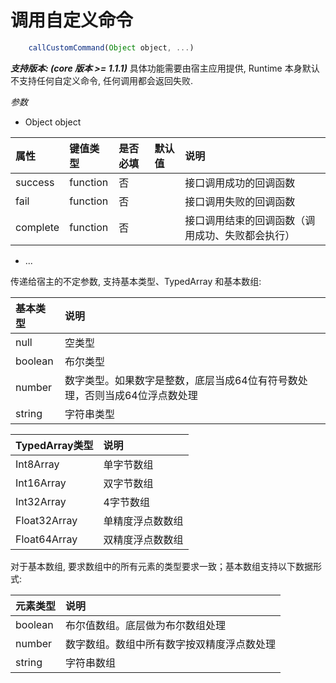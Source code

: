 # 调用自定义命令

```javascript
    callCustomCommand(Object object, ...)
```

_**支持版本: \(core 版本 &gt;= 1.1.1\)**_ 具体功能需要由宿主应用提供, Runtime 本身默认不支持任何自定义命令, 任何调用都会返回失败.

_参数_

* Object object

| 属性 | 键值类型 | 是否必填 | 默认值 | 说明 |
| :--- | :--- | :--- | :--- | :--- |
| success | function | 否 |  | 接口调用成功的回调函数 |
| fail | function | 否 |  | 接口调用失败的回调函数 |
| complete | function | 否 |  | 接口调用结束的回调函数（调用成功、失败都会执行） |

* ...

传递给宿主的不定参数, 支持基本类型、TypedArray 和基本数组:

| 基本类型 | 说明 |
| :--- | :--- |
| null | 空类型 |
| boolean | 布尔类型 |
| number | 数字类型。如果数字是整数，底层当成64位有符号数处理，否则当成64位浮点数处理 |
| string | 字符串类型 |

| TypedArray类型 | 说明 |
| :--- | :--- |
| Int8Array | 单字节数组 |
| Int16Array | 双字节数组 |
| Int32Array | 4字节数组 |
| Float32Array | 单精度浮点数数组 |
| Float64Array | 双精度浮点数数组 |

对于基本数组, 要求数组中的所有元素的类型要求一致；基本数组支持以下数据形式:

| 元素类型 | 说明 |
| :--- | :--- |
| boolean | 布尔值数组。底层做为布尔数组处理 |
| number | 数字数组。数组中所有数字按双精度浮点数处理 |
| string | 字符串数组 |

